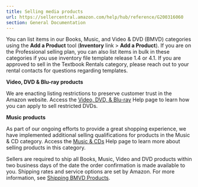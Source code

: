 ```yaml
---
title: Selling media products
url: https://sellercentral.amazon.com/help/hub/reference/G200316060
section: General Documentation
---
```


You can list items in our Books, Music, and Video & DVD (BMVD) categories
using the **Add a Product** tool (**Inventory** link > **Add a Product**). If
you are on the Professional selling plan, you can also list items in bulk in
these categories if you use inventory file template release 1.4 or 4.1. If you
are approved to sell in the Textbook Rentals category, please reach out to
your rental contacts for questions regarding templates.

**Video, DVD & Blu-ray products**

We are enacting listing restrictions to preserve customer trust in the Amazon
website. Access the [Video, DVD, & Blu-ray](/gp/help/201607580) Help page to
learn how you can apply to sell restricted DVDs.

**Music products**

As part of our ongoing efforts to provide a great shopping experience, we have
implemented additional selling qualifications for products in the Music & CD
category. Access the [Music & CDs](/gp/help/202188990) Help page to learn more
about selling products in this category.

Sellers are required to ship all Books, Music, Video and DVD products within
two business days of the date the order confirmation is made available to you.
Shipping rates and service options are set by Amazon. For more information,
see [Shipping BMVD Products](/gp/help/200384330).

##

